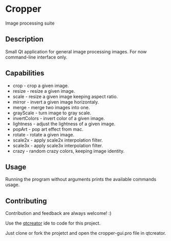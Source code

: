 Cropper
=======

Image processing suite

Description
-----------

Small Qt application for general image processing images. For now command-line interface only.

Capabilities
------------

* crop  - crop a given image.
* resize - resize a given image.
* scale  - resize a given image keeping aspect ratio.
* mirror - invert a given image horizontaly.
* merge - merge two images into one.
*	grayScale - turn image to gray scale.
*	invertColors - invert color of a given image.
*	lightness - adjust the lightness of a given image.
*	popArt - pop art effect from mac.
*	rotate - rotate a given image.
*	scale2x - apply scale2x interpolation filter.
* scale3x - apply scale3x interpolation filter.
* crazy - random crazy colors, keeping image identity.

Usage
-----

Running the program without arguments prints the available commands usage.

Contributing
------------

Contribution and feedback are always welcome! :)

Use the [qtcreator](http://qt.nokia.com/products/developer-tools/) ide to code for this project.

Just clone or fork the projetct and open the cropper-gui.pro file in qtcreator.